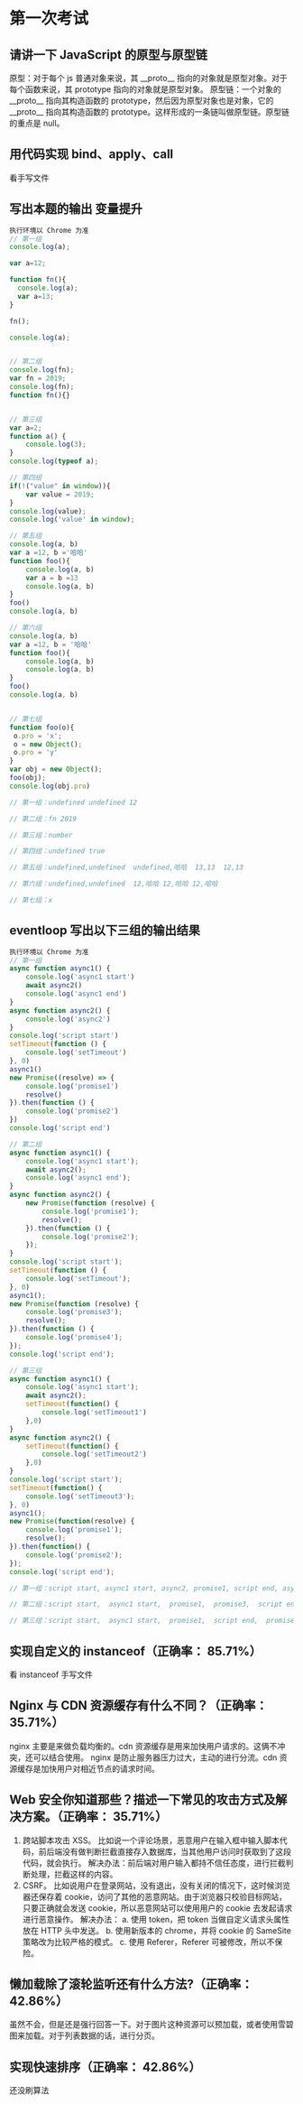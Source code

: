 # 第一次考试

## 请讲一下 JavaScript 的原型与原型链

原型：对于每个 js 普通对象来说，其 \_\_proto\_\_ 指向的对象就是原型对象。对于每个函数来说，其 prototype 指向的对象就是原型对象。
原型链：一个对象的 \_\_proto\_\_ 指向其构造函数的 prototype，然后因为原型对象也是对象，它的 \_\_proto\_\_ 指向其构造函数的 prototype。这样形成的一条链叫做原型链。原型链的重点是 null。

## 用代码实现 bind、apply、call

看手写文件

## 写出本题的输出 变量提升

```js
执行环境以 Chrome 为准
// 第一组
console.log(a);

var a=12;

function fn(){
  console.log(a);
  var a=13;
}

fn();

console.log(a);


// 第二组
console.log(fn);
var fn = 2019;
console.log(fn);
function fn(){}


// 第三组
var a=2;
function a() {
    console.log(3);
}
console.log(typeof a);

// 第四组
if(!("value" in window)){
    var value = 2019;
}
console.log(value);
console.log('value' in window);

// 第五组
console.log(a, b)
var a =12, b ='哈哈'
function foo(){
  	console.log(a, b)
    var a = b =13
    console.log(a, b)
}
foo()
console.log(a, b)

// 第六组
console.log(a, b)
var a =12, b = '哈哈'
function foo(){
    console.log(a, b)
    console.log(a, b)
}
foo()
console.log(a, b)


// 第七组
function foo(o){
 o.pro = 'x';
 o = new Object();
 o.pro = 'y'
}
var obj = new Object();
foo(obj);
console.log(obj.pro)

// 第一组：undefined undefined 12

// 第二组：fn 2019

// 第三组：number

// 第四组：undefined true

// 第五组：undefined,undefined  undefined,哈哈  13,13  12,13

// 第六组：undefined,undefined  12,哈哈 12,哈哈 12,哈哈

// 第七组：x
```

## eventloop 写出以下三组的输出结果

```js
执行环境以 Chrome 为准
// 第一组
async function async1() {
    console.log('async1 start')
    await async2()
    console.log('async1 end')
}
async function async2() {
    console.log('async2')
}
console.log('script start')
setTimeout(function () {
    console.log('setTimeout')
}, 0)
async1()
new Promise((resolve) => {
    console.log('promise1')
    resolve()
}).then(function () {
    console.log('promise2')
})
console.log('script end')

// 第二组
async function async1() {
    console.log('async1 start');
    await async2();
    console.log('async1 end');
}
async function async2() {
    new Promise(function (resolve) {
        console.log('promise1');
        resolve();
    }).then(function () {
        console.log('promise2');
    });
}
console.log('script start');
setTimeout(function () {
    console.log('setTimeout');
}, 0)
async1();
new Promise(function (resolve) {
    console.log('promise3');
    resolve();
}).then(function () {
    console.log('promise4');
});
console.log('script end');

// 第三组
async function async1() {
    console.log('async1 start');
    await async2();
    setTimeout(function() {
        console.log('setTimeout1')
    },0)
}
async function async2() {
    setTimeout(function() {
        console.log('setTimeout2')
    },0)
}
console.log('script start');
setTimeout(function() {
    console.log('setTimeout3');
}, 0)
async1();
new Promise(function(resolve) {
    console.log('promise1');
    resolve();
}).then(function() {
    console.log('promise2');
});
console.log('script end');

// 第一组：script start, async1 start, async2, promise1, script end, async1 end, promise2, setTimeout

// 第二组：script start,  async1 start,  promise1,  promise3,  script end,  promise2,  async1 end,  promise4,  setTimeout

// 第三组：script start,  async1 start,  promise1,  script end,  promise2,  setTimeout3,  setTimeout2,  setTimeout1
```

## 实现自定义的 instanceof（正确率： 85.71%）

看 instanceof 手写文件

## Nginx 与 CDN 资源缓存有什么不同？（正确率： 35.71%）

nginx 主要是来做负载均衡的。cdn 资源缓存是用来加快用户请求的。这俩不冲突，还可以结合使用。
nginx 是防止服务器压力过大，主动的进行分流。cdn 资源缓存是加快用户对相近节点的请求时间。

## Web 安全你知道那些？描述一下常见的攻击方式及解决方案。（正确率： 35.71%）

1. 跨站脚本攻击 XSS。
   比如说一个评论场景，恶意用户在输入框中输入脚本代码，前后端没有做判断拦截直接存入数据库，当其他用户访问时获取到了这段代码，就会执行。
   解决办法：前后端对用户输入都持不信任态度，进行拦截判断处理，拦截<xx></xx>这样的内容。
2. CSRF。
   比如说用户在登录网站，没有退出，没有关闭的情况下，这时候浏览器还保存着 cookie，访问了其他的恶意网站。由于浏览器只校验目标网站，只要正确就会发送 cookie，所以恶意网站可以使用用户的 cookie 去发起请求进行恶意操作。
   解决办法：
   a. 使用 token，把 token 当做自定义请求头属性放在 HTTP 头中发送。
   b. 使用新版本的 chrome，并将 cookie 的 SameSite 策略改为比较严格的模式。
   c. 使用 Referer，Referer 可被修改，所以不保险。

## 懒加载除了滚轮监听还有什么方法?（正确率： 42.86%）

虽然不会，但是还是强行回答一下。对于图片这种资源可以预加载，或者使用雪碧图来加载。对于列表数据的话，进行分页。

## 实现快速排序（正确率： 42.86%）

还没刷算法
